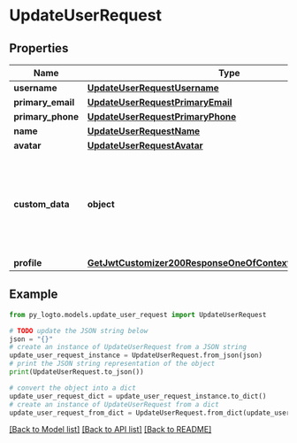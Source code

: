 # UpdateUserRequest


## Properties

Name | Type | Description | Notes
------------ | ------------- | ------------- | -------------
**username** | [**UpdateUserRequestUsername**](UpdateUserRequestUsername.md) |  | [optional] 
**primary_email** | [**UpdateUserRequestPrimaryEmail**](UpdateUserRequestPrimaryEmail.md) |  | [optional] 
**primary_phone** | [**UpdateUserRequestPrimaryPhone**](UpdateUserRequestPrimaryPhone.md) |  | [optional] 
**name** | [**UpdateUserRequestName**](UpdateUserRequestName.md) |  | [optional] 
**avatar** | [**UpdateUserRequestAvatar**](UpdateUserRequestAvatar.md) |  | [optional] 
**custom_data** | **object** | Custom data object to update for the given user ID. Note this will replace the entire custom data object.  If you want to perform a partial update, use the &#x60;PATCH /api/users/{userId}/custom-data&#x60; endpoint instead. | [optional] 
**profile** | [**GetJwtCustomizer200ResponseOneOfContextSampleUserProfile**](GetJwtCustomizer200ResponseOneOfContextSampleUserProfile.md) |  | [optional] 

## Example

```python
from py_logto.models.update_user_request import UpdateUserRequest

# TODO update the JSON string below
json = "{}"
# create an instance of UpdateUserRequest from a JSON string
update_user_request_instance = UpdateUserRequest.from_json(json)
# print the JSON string representation of the object
print(UpdateUserRequest.to_json())

# convert the object into a dict
update_user_request_dict = update_user_request_instance.to_dict()
# create an instance of UpdateUserRequest from a dict
update_user_request_from_dict = UpdateUserRequest.from_dict(update_user_request_dict)
```
[[Back to Model list]](../README.md#documentation-for-models) [[Back to API list]](../README.md#documentation-for-api-endpoints) [[Back to README]](../README.md)


